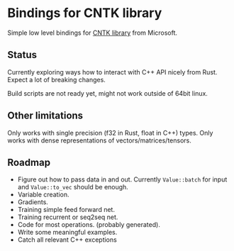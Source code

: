 # Bindings for CNTK library

Simple low level bindings for [CNTK library](https://github.com/Microsoft/CNTK/blob/release/2.2/Source/CNTKv2LibraryDll/API/CNTKLibrary.h) from Microsoft.

## Status

Currently exploring ways how to interact with C++ API nicely from Rust.
Expect a lot of breaking changes.

Build scripts are not ready yet, might not work outside of 64bit linux.

## Other limitations

Only works with single precision (f32 in Rust, float in C++) types.
Only works with dense representations of vectors/matrices/tensors.

## Roadmap

* Figure out how to pass data in and out. Currently `Value::batch` for input and `Value::to_vec` should be enough.
* Variable creation.
* Gradients.
* Training simple feed forward net.
* Training recurrent or seq2seq net.
* Code for most operations. (probably generated).
* Write some meaningful examples.
* Catch all relevant C++ exceptions